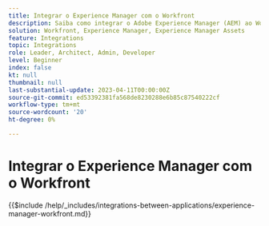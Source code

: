 ```yaml
---
title: Integrar o Experience Manager com o Workfront
description: Saiba como integrar o Adobe Experience Manager (AEM) ao Workfront.
solution: Workfront, Experience Manager, Experience Manager Assets
feature: Integrations
topic: Integrations
role: Leader, Architect, Admin, Developer
level: Beginner
index: false
kt: null
thumbnail: null
last-substantial-update: 2023-04-11T00:00:00Z
source-git-commit: ed53392381fa568de8230288e6b85c87540222cf
workflow-type: tm+mt
source-wordcount: '20'
ht-degree: 0%

---
```



# Integrar o Experience Manager com o Workfront

{{$include /help/_includes/integrations-between-applications/experience-manager-workfront.md}}
